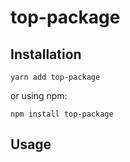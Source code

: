 # top-package

## Installation

	yarn add top-package

or using npm:

	npm install top-package

## Usage

